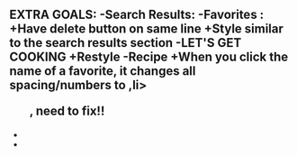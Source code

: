 EXTRA GOALS:
-Search Results:
-Favorites :
    +Have delete button on same line
    +Style similar to the search results section
-LET'S GET COOKING
    +Restyle
-Recipe
    +When you click the name of a favorite, it changes all spacing/numbers to ,li> <ol>, need to fix!!
-
-
-



